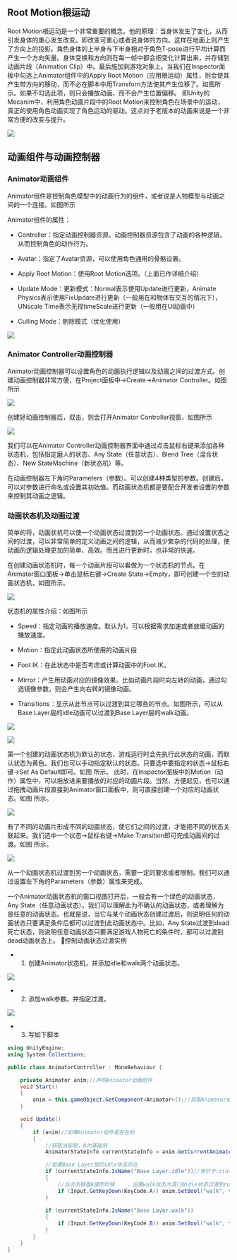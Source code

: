 ## Root Motion根运动

Root Motion根运动是一个非常重要的概念。他的原理：当身体发生了变化，从而引发身体的重心发生改变。即改变可重心或者说身体的方向。这样在地面上则产生了方向上的投影。角色身体的上半身与下半身相对于角色T-pose进行平均计算而产生一个方向矢量。身体变换和方向则在每一帧中都会把变化计算出来，并存储到动画片段（Animation Clip）中。最后施加到游戏对象上。当我们在Inspector面板中勾选上Animator组件中的Apply Root Motion（应用根运动）属性，则会使其产生带方向的移动，而不必在脚本中用Transforn方法使其产生位移了。如图所示。如果不勾选此项，则只会播放动画，而不会产生位置偏移。
即Unity的Mecanim中，利用角色动画片段中的Root Motion来控制角色在场景中的运动，真正的使用角色动画实现了角色运动的驱动。这点对于老版本的动画来说是一个非常方便的改变与提升。

![](https://nts.newbieol.com/static/k25/02_%E6%B8%B8%E6%88%8F%E5%BC%95%E6%93%8E%E6%A0%B8%E5%BF%83/14_%E5%8A%A8%E7%94%BB%E7%B3%BB%E7%BB%9F_AnimatorController/img/%E5%9B%BE%E7%89%8720.png)

## 动画组件与动画控制器

### Animator动画组件

Animator组件是控制角色模型中的动画行为的组件，或者说是人物模型与动画之间的一个连接。如图所示

Animator组件的属性：

* Controller：指定动画控制器资源。动画控制器资源包含了动画的各种逻辑，从而控制角色的动作行为。

* Avatar：指定了Avatar资源，可以使用角色通用的骨骼设置。

* Apply Root Motion：使用Root Motion选项。（上面已作详细介绍）

* Update Mode：更新模式：Normal表示使用Update进行更新，Animate Physics表示使用FixUpdate进行更新（一般用在和物体有交互的情况下），UNscale Time表示无视timeScale进行更新（一般用在UI动画中）

* Culling Mode：剔除模式（优化使用）

![](https://nts.newbieol.com/static/k25/02_%E6%B8%B8%E6%88%8F%E5%BC%95%E6%93%8E%E6%A0%B8%E5%BF%83/14_%E5%8A%A8%E7%94%BB%E7%B3%BB%E7%BB%9F_AnimatorController/img/%E5%9B%BE%E7%89%8732.png)

### Animator Controller动画控制器

Animator动画控制器可以设置角色的动画执行逻辑以及动画之间的过渡方式。创建动画控制器非常方便，在Project面板中->Create->Animator Controller。如图所示

![](https://nts.newbieol.com/static/k25/02_%E6%B8%B8%E6%88%8F%E5%BC%95%E6%93%8E%E6%A0%B8%E5%BF%83/14_%E5%8A%A8%E7%94%BB%E7%B3%BB%E7%BB%9F_AnimatorController/img/%E5%9B%BE%E7%89%8733.png)

创建好动画控制器后，双击，则会打开Animator Controller视窗，如图所示

![](https://nts.newbieol.com/static/k25/02_%E6%B8%B8%E6%88%8F%E5%BC%95%E6%93%8E%E6%A0%B8%E5%BF%83/14_%E5%8A%A8%E7%94%BB%E7%B3%BB%E7%BB%9F_AnimatorController/img/%E5%9B%BE%E7%89%8734.png)

我们可以在Animator Controller动画控制器界面中通过点击鼠标右键来添加各种状态机，包括指定磨人的状态、Any State（任意状态）、Blend Tree（混合状态）、New StateMachine（新状态机）等。

在动画控制器左下角时Parameters（参数）。可以创建4种类型的参数。创建后，可以对参数进行命名或设置其初始值。而动画状态机都是要配合开发者设置的参数来控制其动画之逻辑。

### 动画状态机及动画过渡

简单的将，动画状机可以使一个动画状态过渡到另一个动画状态。通过设置状态之间的过渡，可以非常简单的定义动画之间的逻辑，从而减少繁杂的代码的处理，使动画的逻辑处理更加的简单、高效。而且进行更新时，也非常的快速。

在创建动画状态机时，每一个动画片段可以看做为一个状态机的节点。在Animator窗口面板->单击鼠标右键->Create State->Empty，即可创建一个空的动画状态机，如图所示。

![](https://nts.newbieol.com/static/k25/02_%E6%B8%B8%E6%88%8F%E5%BC%95%E6%93%8E%E6%A0%B8%E5%BF%83/14_%E5%8A%A8%E7%94%BB%E7%B3%BB%E7%BB%9F_AnimatorController/img/%E5%9B%BE%E7%89%8735.png)

状态机的属性介绍：如图所示

* Speed：指定动画的播放速度。默认为1，可以根据需求加速或者放缓动画的播放速度。

* Motion：指定此动画状态所使用的动画片段

* Foot IK：在此状态中是否考虑或计算动画中的Foot IK。

* Mirror：产生用动画对应的镜像效果。比如动画片段时向左转的动画，通过勾选镜像参数，则会产生向右转的镜像动画。

* Transitions：显示从此节点可以过渡到其它哪些的节点。如图所示，可以从Base Layer层的idle动画可以过渡到Base Layer层的walk动画。

![](https://nts.newbieol.com/static/k25/02_%E6%B8%B8%E6%88%8F%E5%BC%95%E6%93%8E%E6%A0%B8%E5%BF%83/14_%E5%8A%A8%E7%94%BB%E7%B3%BB%E7%BB%9F_AnimatorController/img/%E5%9B%BE%E7%89%8736.png)

![](https://nts.newbieol.com/static/k25/02_%E6%B8%B8%E6%88%8F%E5%BC%95%E6%93%8E%E6%A0%B8%E5%BF%83/14_%E5%8A%A8%E7%94%BB%E7%B3%BB%E7%BB%9F_AnimatorController/img/%E5%9B%BE%E7%89%8737.png)

第一个创建的动画状态机为默认的状态，游戏运行时会先执行此状态的动画，而默认状态为黄色。我们也可以手动指定默认的状态。只要选中要指定的状态->鼠标右键->Set As Default即可。如图 所示。
此时，在Inspector面板中的Motion（动作）属性中，可以拖放进来要播放的对应的动画片段。当然，方便起见，也可以通过拖拽动画片段直接到Animator窗口面板中，则可直接创建一个对应的动画状态。如图 所示。

![](https://nts.newbieol.com/static/k25/02_%E6%B8%B8%E6%88%8F%E5%BC%95%E6%93%8E%E6%A0%B8%E5%BF%83/14_%E5%8A%A8%E7%94%BB%E7%B3%BB%E7%BB%9F_AnimatorController/img/%E5%9B%BE%E7%89%8738.png)

有了不同的动画片形成不同的动画状态，使它们之间的过渡，才能把不同的状态关联起来。我们选中一个状态->鼠标右键->Make Transition即可完成动画间的过渡。如图 所示。

![](https://nts.newbieol.com/static/k25/02_%E6%B8%B8%E6%88%8F%E5%BC%95%E6%93%8E%E6%A0%B8%E5%BF%83/14_%E5%8A%A8%E7%94%BB%E7%B3%BB%E7%BB%9F_AnimatorController/img/%E5%9B%BE%E7%89%8739.png)

从一个动画状态机过渡到另一个动画状态，需要一定的要求或者限制。我们可以通过设置左下角的Parameters（参数）属性来完成。

一个Animator动画状态机的窗口视图打开后，一般会有一个绿色的动画状态，Any State（任意动画状态）。我们可以理解此为不确认的动画状态，或者理解为是任意的动画状态。也就是说，当它与某个动画状态创建过渡后，则说明任何的动画状态只要满足条件后都可以过渡到此动画状态中。比如，Any State过渡到dead死亡状态，则说明任意动画状态只要满足游戏人物死亡的条件时，都可以过渡到dead动画状态上。
控制动画状态过渡实例

* 1. 创建Animator状态机，并添加idle和walk两个动画状态。

![](https://nts.newbieol.com/static/k25/02_%E6%B8%B8%E6%88%8F%E5%BC%95%E6%93%8E%E6%A0%B8%E5%BF%83/14_%E5%8A%A8%E7%94%BB%E7%B3%BB%E7%BB%9F_AnimatorController/img/%E5%9B%BE%E7%89%8740.png)

* 2. 添加walk参数。并指定过渡。

![](https://nts.newbieol.com/static/k25/02_%E6%B8%B8%E6%88%8F%E5%BC%95%E6%93%8E%E6%A0%B8%E5%BF%83/14_%E5%8A%A8%E7%94%BB%E7%B3%BB%E7%BB%9F_AnimatorController/img/%E5%9B%BE%E7%89%8742.png)

* 3. 写如下脚本

```C#
using UnityEngine;
using System.Collections;

public class AnimatorController : MonoBehaviour {

    private Animator anim;//声明Animator动画组件
    void Start()
    {
        anim = this.gameObject.GetComponent<Animator>();//获取Animator组件
    }

    void Update()
    {
        if (anim)//如果Animator组件是存在的
        {
            //获取当前层，0为基础层
            AnimatorStateInfo currentStateInfo = anim.GetCurrentAnimatorStateInfo(0);

            //如果Base Layer层的idle状态存在
            if (currentStateInfo.IsName("Base Layer.idle"))//等价于:stateInfo.nameHash == Animator.StringToHash("Base Layer.idle")
            {
                //当点击键盘A键的时候	，设置walk状态为真(由idle状态过渡到run状态)
                if (Input.GetKeyDown(KeyCode.A)) anim.SetBool("walk", true);
            }

            if (currentStateInfo.IsName("Base Layer.walk"))
            {
                if (Input.GetKeyDown(KeyCode.B)) anim.SetBool("walk", false);
            }
        }
    }
}
```

